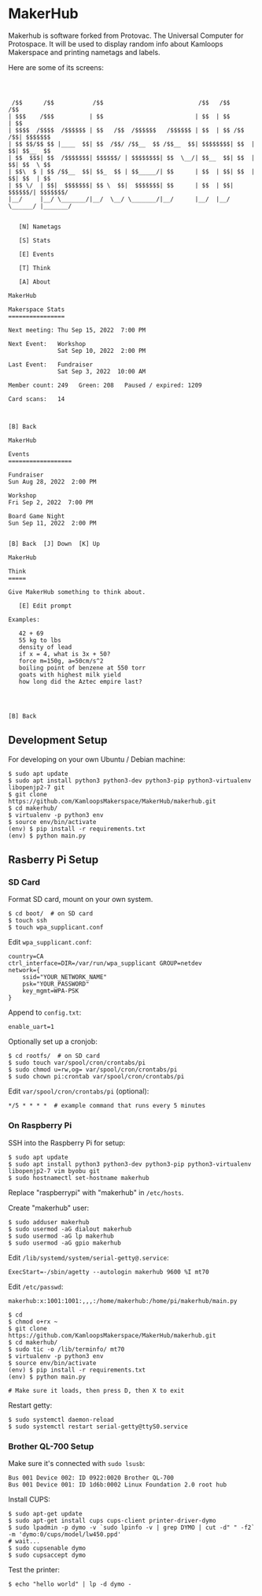 # MakerHub

Makerhub is software forked from Protovac.  The Universal Computer for Protospace.  It will be used to display
random info about Kamloops Makerspace and printing nametags and labels.

Here are some of its screens:

```


                                       
 /$$      /$$           /$$                           /$$   /$$           /$$      
| $$$    /$$$          | $$                          | $$  | $$          | $$      
| $$$$  /$$$$  /$$$$$$ | $$   /$$  /$$$$$$   /$$$$$$ | $$  | $$ /$$   /$$| $$$$$$$ 
| $$ $$/$$ $$ |____  $$| $$  /$$/ /$$__  $$ /$$__  $$| $$$$$$$$| $$  | $$| $$__  $$
| $$  $$$| $$  /$$$$$$$| $$$$$$/ | $$$$$$$$| $$  \__/| $$__  $$| $$  | $$| $$  \ $$
| $$\  $ | $$ /$$__  $$| $$_  $$ | $$_____/| $$      | $$  | $$| $$  | $$| $$  | $$
| $$ \/  | $$|  $$$$$$$| $$ \  $$|  $$$$$$$| $$      | $$  | $$|  $$$$$$/| $$$$$$$/
|__/     |__/ \_______/|__/  \__/ \_______/|__/      |__/  |__/ \______/ |_______/ 
                                                                                   
                                                                                   
   [N] Nametags

   [S] Stats

   [E] Events

   [T] Think

   [A] About

```

```
MakerHub

Makerspace Stats
================

Next meeting: Thu Sep 15, 2022  7:00 PM

Next Event:   Workshop
              Sat Sep 10, 2022  2:00 PM

Last Event:   Fundraiser
              Sat Sep 3, 2022  10:00 AM

Member count: 249   Green: 208   Paused / expired: 1209

Card scans:   14



[B] Back

```

```
MakerHub

Events
==================             

Fundraiser
Sun Aug 28, 2022  2:00 PM     

Workshop
Fri Sep 2, 2022  7:00 PM

Board Game Night
Sun Sep 11, 2022  2:00 PM     


[B] Back  [J] Down  [K] Up
```

```
MakerHub

Think
=====

Give MakerHub something to think about.

   [E] Edit prompt

Examples:

   42 + 69
   55 kg to lbs
   density of lead
   if x = 4, what is 3x + 50?
   force m=150g, a=50cm/s^2
   boiling point of benzene at 550 torr
   goats with highest milk yield
   how long did the Aztec empire last?




[B] Back
```

## Development Setup

For developing on your own Ubuntu / Debian machine:

```
$ sudo apt update
$ sudo apt install python3 python3-dev python3-pip python3-virtualenv libopenjp2-7 git
$ git clone https://github.com/KamloopsMakerspace/MakerHub/makerhub.git
$ cd makerhub/
$ virtualenv -p python3 env
$ source env/bin/activate
(env) $ pip install -r requirements.txt
(env) $ python main.py
```

## Rasberry Pi Setup

### SD Card

Format SD card, mount on your own system.

```
$ cd boot/  # on SD card
$ touch ssh
$ touch wpa_supplicant.conf
```

Edit `wpa_supplicant.conf`:

```
country=CA
ctrl_interface=DIR=/var/run/wpa_supplicant GROUP=netdev
network={
    ssid="YOUR_NETWORK_NAME"
    psk="YOUR_PASSWORD"
    key_mgmt=WPA-PSK
}
```

Append to `config.txt`:

```
enable_uart=1
```

Optionally set up a cronjob:

```
$ cd rootfs/  # on SD card
$ sudo touch var/spool/cron/crontabs/pi
$ sudo chmod u=rw,og= var/spool/cron/crontabs/pi
$ sudo chown pi:crontab var/spool/cron/crontabs/pi
```

Edit `var/spool/cron/crontabs/pi` (optional):

```
*/5 * * * *  # example command that runs every 5 minutes
```

### On Raspberry Pi

SSH into the Raspberry Pi for setup:

```
$ sudo apt update
$ sudo apt install python3 python3-dev python3-pip python3-virtualenv libopenjp2-7 vim byobu git
$ sudo hostnamectl set-hostname makerhub
```

Replace "raspberrypi" with "makerhub" in `/etc/hosts`.

Create "makerhub" user:

```
$ sudo adduser makerhub
$ sudo usermod -aG dialout makerhub
$ sudo usermod -aG lp makerhub
$ sudo usermod -aG gpio makerhub
```

Edit `/lib/systemd/system/serial-getty@.service`:

```
ExecStart=-/sbin/agetty --autologin makerhub 9600 %I mt70
```

Edit `/etc/passwd`:

```
makerhub:x:1001:1001:,,,:/home/makerhub:/home/pi/makerhub/main.py
```

```
$ cd
$ chmod o+rx ~
$ git clone https://github.com/KamloopsMakerspace/MakerHub/makerhub.git
$ cd makerhub/
$ sudo tic -o /lib/terminfo/ mt70
$ virtualenv -p python3 env
$ source env/bin/activate
(env) $ pip install -r requirements.txt
(env) $ python main.py

# Make sure it loads, then press D, then X to exit
```

Restart getty:

```
$ sudo systemctl daemon-reload
$ sudo systemctl restart serial-getty@ttyS0.service
```

### Brother QL-700 Setup

Make sure it's connected with `sudo lsusb`:

```
Bus 001 Device 002: ID 0922:0020 Brother QL-700
Bus 001 Device 001: ID 1d6b:0002 Linux Foundation 2.0 root hub
```

Install CUPS:

```
$ sudo apt-get update
$ sudo apt-get install cups cups-client printer-driver-dymo
$ sudo lpadmin -p dymo -v `sudo lpinfo -v | grep DYMO | cut -d" " -f2` -m 'dymo:0/cups/model/lw450.ppd'
# wait...
$ sudo cupsenable dymo
$ sudo cupsaccept dymo
```

Test the printer:

```
$ echo "hello world" | lp -d dymo -
```
